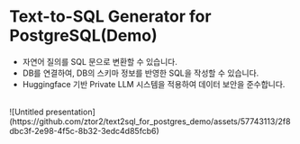 # Text-to-SQL Generator for PostgreSQL(Demo)


- 자연어 질의를 SQL 문으로 변환할 수 있습니다.
- DB를 연결하여, DB의 스키마 정보를 반영한 SQL을 작성할 수 있습니다.
- Huggingface 기반 Private LLM 시스템을 적용하여 데이터 보안을 준수합니다.
<br>
![Untitled presentation](https://github.com/ztor2/text2sql_for_postgres_demo/assets/57743113/2f8dbc3f-2e98-4f5c-8b32-3edc4d85fcb6)


